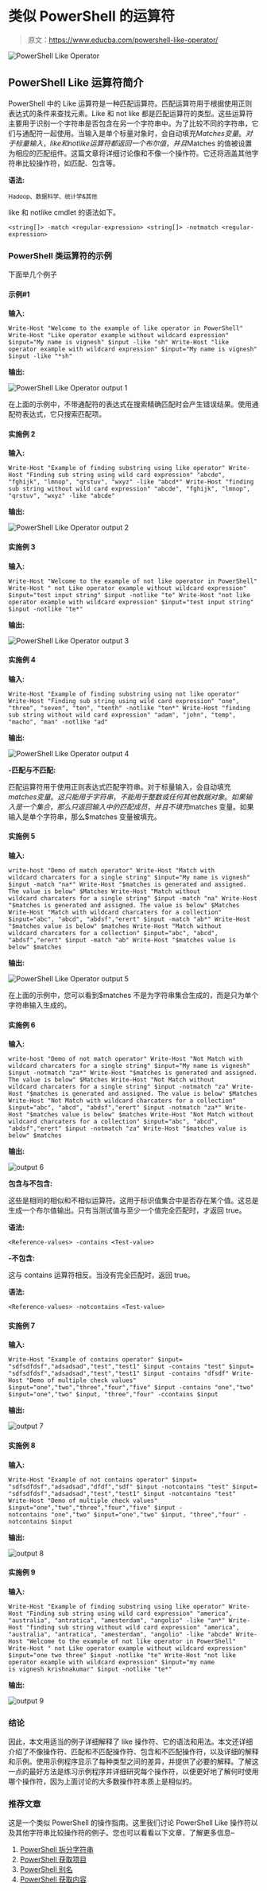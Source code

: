 # 类似 PowerShell 的运算符

> 原文：<https://www.educba.com/powershell-like-operator/>

![PowerShell Like Operator](img/7309d9979e5beffe3b7b5c0665d32d84.png)



## PowerShell Like 运算符简介

PowerShell 中的 Like 运算符是一种匹配运算符。匹配运算符用于根据使用正则表达式的条件来查找元素。Like 和 not like 都是匹配运算符的类型。这些运算符主要用于识别一个字符串是否包含在另一个字符串中。为了比较不同的字符串，它们与通配符一起使用。当输入是单个标量对象时，会自动填充$Matches 变量。对于标量输入，like 和 not like 运算符都返回一个布尔值，并且$Matches 的值被设置为相应的匹配组件。这篇文章将详细讨论像和不像一个操作符。它还将涵盖其他字符串比较操作符，如匹配、包含等。

**语法:**

<small>Hadoop、数据科学、统计学&其他</small>

like 和 notlike cmdlet 的语法如下。

`<string[]> -match <regular-expression>
<string[]> -notmatch <regular-expression>`

### PowerShell 类运算符的示例

下面举几个例子

#### 示例#1

**输入:**

`Write-Host "Welcome to the example of like operator in PowerShell"
Write-Host "Like operator example without wildcard expression"
$input="My name is vignesh"
$input -like "sh"
Write-Host "like operator example with wildcard expression"
$input="My name is vignesh"
$input -like "*sh"`

**输出:**

![PowerShell Like Operator output 1](img/a29aa1d7f3dc5190963e3c3bf6a1389f.png)



在上面的示例中，不带通配符的表达式在搜索精确匹配时会产生错误结果。使用通配符表达式，它只搜索匹配项。

#### 实施例 2

**输入:**

`Write-Host "Example of finding substring using like operator"
Write-Host "Finding sub string using wild card expression"
"abcde", "fghijk", "lmnop", "qrstuv", "wxyz" -like "abcd*"
Write-Host "finding sub string without wild card expression"
"abcde", "fghijk", "lmnop", "qrstuv", "wxyz" -like "abcde"`

**输出:**

![PowerShell Like Operator output 2](img/badb5c90abe891ae30d3719f38b2e5f3.png)



#### 实施例 3

**输入:**

`Write-Host "Welcome to the example of not like operator in PowerShell"
Write-Host " not Like operator example without wildcard expression"
$input="test input string"
$input -notlike "te"
Write-Host "not like operator example with wildcard expression"
$input="test input string"
$input -notlike "te*"`

**输出:**

![PowerShell Like Operator output 3](img/7f1d2440b4a31f93de1b98022ab3abcd.png)



#### 实施例 4

**输入:**

`Write-Host "Example of finding substring using not like operator"
Write-Host "Finding sub string using wild card expression"
"one", "three", "seven", "ten", "tenth" -notlike "ten*"
Write-Host "finding sub string without wild card expression"
"adam", "john", "temp", "macho", "man" -notlike "ad"`

**输出:**

![PowerShell Like Operator output 4](img/d1236c08184e1e9aabdd613b0ecac3ff.png)



**-匹配与不匹配:**

匹配运算符用于使用正则表达式匹配字符串。对于标量输入，会自动填充$matches 变量。这只能用于字符串，不能用于整数或任何其他数据对象。如果输入是一个集合，那么只返回输入中的匹配成员，并且不填充$matches 变量。如果输入是单个字符串，那么$matches 变量被填充。

#### 实施例 5

**输入:**

`write-host "Demo of match operator"
Write-Host "Match with wildcard charcaters for a single string"
$input="My name is vignesh"
$input -match "na*"
Write-Host "$matches is generated and assigned. The value is below"
$Matches
Write-Host "Match without wildcard charcaters for a single string"
$input -match "na"
Write-Host "$matches is generated and assigned. The value is below"
$Matches
Write-Host "Match with wildcard charcaters for a collection"
$input="abc", "abcd", "abdsf","erert"
$input -match "ab*"
Write-Host "$matches value is below"
$matches
Write-Host "Match without wildcard charcaters for a collection"
$input="abc", "abcd", "abdsf","erert"
$input -match "ab"
Write-Host "$matches value is below"
$matches`

**输出:**

![PowerShell Like Operator output 5](img/c99c7ba649f12668b521ab05772e9fe3.png)



在上面的示例中，您可以看到$matches 不是为字符串集合生成的，而是只为单个字符串输入生成的。

#### 实施例 6

**输入:**

`write-host "Demo of not match operator"
Write-Host "Not Match with wildcard charcaters for a single string"
$input="My name is vignesh"
$input -notmatch "za*"
Write-Host "$matches is generated and assigned. The value is below"
$Matches
Write-Host "Not Match without wildcard charcaters for a single string"
$input -notmatch "za"
Write-Host "$matches is generated and assigned. The value is below"
$Matches
Write-Host "Not Match with wildcard charcaters for a collection"
$input="abc", "abcd", "abdsf","erert"
$input -notmatch "za*"
Write-Host "$matches value is below"
$matches
Write-Host "Not Match without wildcard charcaters for a collection"
$input="abc", "abcd", "abdsf","erert"
$input -notmatch "za"
Write-Host "$matches value is below"
$matches`

**输出:**

![output 6](img/44c839bd41069d4cecf3a703e2edde9e.png)



**包含与不包含:**

这些是相同的相似和不相似运算符。这用于标识值集合中是否存在某个值。这总是生成一个布尔值输出。只有当测试值与至少一个值完全匹配时，才返回 true。

**语法:**

`<Reference-values> -contains <Test-value>`

**-不包含:**

这与 contains 运算符相反。当没有完全匹配时，返回 true。

**语法:**

`<Reference-values> -notcontains <Test-value>`

#### 实施例 7

**输入:**

`Write-Host "Example of contains operator"
$input= "sdfsdfdsf","adsadsad","test","test1"
$input -contains "test"
$input= "sdfsdfdsf","adsadsad","test","test1"
$input -contains "dfsdf"
Write-Host "Demo of multiple check values"
$input="one","two","three","four","five"
$input -contains "one","two"
$input="one","two"
$input, "three","four" -ccontains $input`

**输出:**

![output 7](img/e8a7db74ca28b25b3a2e82469cdc40f4.png)



#### 实施例 8

**输入:**

`Write-Host "Example of not contains operator"
$input= "sdfsdfdsf","adsadsad","dfdf","sdf"
$input -notcontains "test"
$input= "sdfsdfdsf","adsadsad","test","test1"
$input -notcontains "test"
Write-Host "Demo of multiple check values"
$input="one","two","three","four","five"
$input -notcontains "one","two"
$input="one","two"
$input, "three","four" -notcontains $input`

**输出:**

![output 8](img/2ec535a3b593bc88faeefc26c604142a.png)



#### 实施例 9

**输入:**

`Write-Host "Example of finding substring using like operator"
Write-Host "Finding sub string using wild card expression"
"america", "australia", "antratica", "amesterdam", "angolio" -like "an*"
Write-Host "finding sub string without wild card expression"
"america", "australia", "antratica", "amesterdam", "angolio" -like "abcde"
Write-Host "Welcome to the example of not like operator in PowerShell"
Write-Host " not Like operator example without wildcard expression"
$input="one two three"
$input -notlike "te"
Write-Host "not like operator example with wildcard expression"
$input="my name is vignesh krishnakumar"
$input -notlike "te*"`

**输出:**

![output 9](img/9b0979407b953804d5de8fe9fe0d348a.png)



### 结论

因此，本文用适当的例子详细解释了 like 操作符、它的语法和用法。本文还详细介绍了不像操作符、匹配和不匹配操作符、包含和不匹配操作符，以及详细的解释和示例。使用示例程序显示了每种类型之间的差异，并提供了必要的解释。了解这一点的最好方法是练习示例程序并详细研究每个操作符，以便更好地了解何时使用哪个操作符，因为上面讨论的大多数操作符本质上是相似的。

### 推荐文章

这是一个类似 PowerShell 的操作指南。这里我们讨论 PowerShell Like 操作符以及其他字符串比较操作符的例子。您也可以看看以下文章，了解更多信息–

1.  [PowerShell 拆分字符串](https://www.educba.com/powershell-split-string/)
2.  [PowerShell 获取项目](https://www.educba.com/powershell-get-item/)
3.  [PowerShell 别名](https://www.educba.com/powershell-alias/)
4.  [PowerShell 获取内容](https://www.educba.com/powershell-get-content/)





